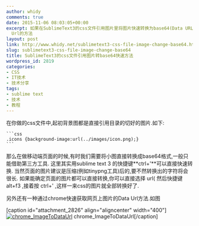 ```yaml
---
author: whidy
comments: true
date: 2015-11-06 08:03:05+00:00
excerpt: 如果在SublimeText3的css文件引用图片里将图片快速转换为base64(Data URL)的方法,以及利用chrome开发者工具获取图片的Data
  Url的方法
layout: post
link: http://www.whidy.net/sublimetext3-css-file-image-change-base64.html
slug: sublimetext3-css-file-image-change-base64
title: SublimeText3的css文件引用图片转base64快速方法
wordpress_id: 2819
categories:
- CSS
- IT技术
- 技术分享
tags:
- sublime text
- 技术
- 教程
---
```


在你做的css文件中,起初背景图都是直接引用目录的切好的图片.如下:

    ```css
    .icons {background-image:url(../images/icon.png);}
    ```


那么在做移动端页面的时候,有时我们需要将小图直接转换成base64格式,一般只能借助第三方工具.
这里其实用sublime text 3 的快捷键**ctrl+'**可以直接快速转换.
当然页面的图片建议是压缩(例如tinypng工具)后的,要不然转换出的字符将会很长.
如果能确定页面的图片都可以直接转换,你可以直接选择 url( 然后快捷键 alt+f3 ,接着按 ctrl+' ,这样一来css的图片就全部转换好了.

另外还有一种通过chrome快速获取网页上图片的Data Url方法.如图

[caption id="attachment_2826" align="aligncenter" width="400"][![chrome_ImageToDataUrl](http://www.whidy.net/wp-content/uploads/2015/11/chromeDataUrl-400x165.png)](http://www.whidy.net/wp-content/uploads/2015/11/chromeDataUrl.png) chrome_ImageToDataUrl[/caption]
